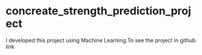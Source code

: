# concreate_strength_prediction_project
I developed this project using Machine Learning.To see the project in github link
